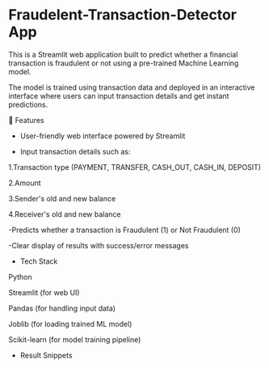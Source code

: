 # Fraudelent-Transaction-Detector App

This is a Streamlit web application built to predict whether a financial transaction is fraudulent or not using a pre-trained Machine Learning model.

The model is trained using transaction data and deployed in an interactive interface where users can input transaction details and get instant predictions.

📌 Features

* User-friendly web interface powered by Streamlit

* Input transaction details such as:

1.Transaction type (PAYMENT, TRANSFER, CASH_OUT, CASH_IN, DEPOSIT)

2.Amount

3.Sender's old and new balance

4.Receiver's old and new balance

-Predicts whether a transaction is Fraudulent (1) or Not Fraudulent (0)

-Clear display of results with success/error messages

* Tech Stack

Python 

Streamlit (for web UI)

Pandas (for handling input data)

Joblib (for loading trained ML model)

Scikit-learn (for model training pipeline)

* Result Snippets
  

